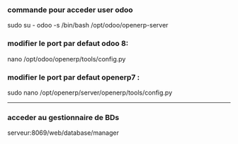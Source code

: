 ### commande pour acceder user odoo
sudo su - odoo -s /bin/bash
/opt/odoo/openerp-server

### modifier le port par defaut odoo 8:   
nano /opt/odoo/openerp/tools/config.py   
### modifier le port par defaut openerp7 :   
sudo nano /opt/openerp/server/openerp/tools/config.py

-----
### acceder au gestionnaire de BDs  
serveur:8069/web/database/manager
